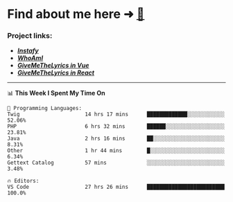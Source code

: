 # Find about me here ➜ [🧑](https://pauabella.dev)

### Project links:
- ***[Instafy](https://instafy.me)***
- ***[WhoAmI](https://pauabella.dev)***
- ***[GiveMeTheLyrics in Vue](https://lyrics.pauabella.dev)***
- ***[GiveMeTheLyrics in React](https://pauabella.dev/GiveMeTheLyrics)***

---
<!--START_SECTION:waka-->
📊 **This Week I Spent My Time On** 

```text
💬 Programming Languages: 
Twig                     14 hrs 17 mins      █████████████░░░░░░░░░░░░   52.06% 
PHP                      6 hrs 32 mins       ██████░░░░░░░░░░░░░░░░░░░   23.81% 
Java                     2 hrs 16 mins       ██░░░░░░░░░░░░░░░░░░░░░░░   8.31% 
Other                    1 hr 44 mins        █░░░░░░░░░░░░░░░░░░░░░░░░   6.34% 
Gettext Catalog          57 mins             ░░░░░░░░░░░░░░░░░░░░░░░░░   3.48%

🔥 Editors: 
VS Code                  27 hrs 26 mins      █████████████████████████   100.0%

```


<!--END_SECTION:waka-->
